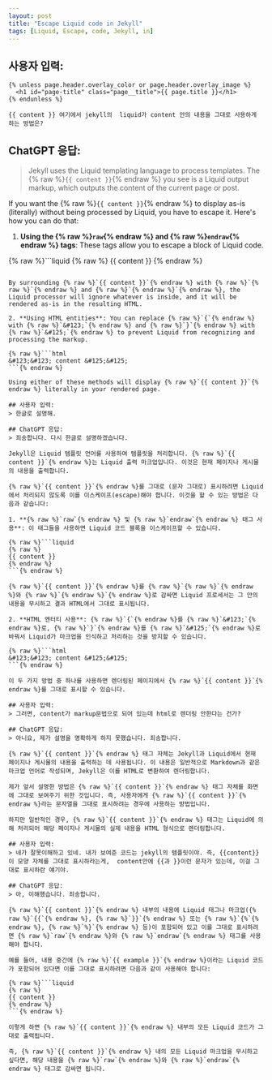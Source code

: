 ```yaml
---
layout: post
title: "Escape Liquid code in Jekyll"
tags: [Liquid, Escape, code, Jekyll, in]
---
```


## 사용자 입력:
>  <div class="archive">
    {% unless page.header.overlay_color or page.header.overlay_image %}
      <h1 id="page-title" class="page__title">{{ page.title }}</h1>
    {% endunless %}
    
    {{ content }} 여기에서 jekyll의  liquid가 content 안의 내용을 그대로 사용하게 하는 방법은?

## ChatGPT 응답:
> Jekyll uses the Liquid templating language to process templates. The {% raw %}`{{ content }}`{% endraw %} you see is a Liquid output markup, which outputs the content of the current page or post.

If you want the {% raw %}`{{ content }}`{% endraw %} to display as-is (literally) without being processed by Liquid, you have to escape it. Here's how you can do that:

1. **Using the {% raw %}`raw`{% endraw %} and {% raw %}`endraw`{% endraw %} tags**: These tags allow you to escape a block of Liquid code.

{% raw %}```liquid
{% raw %}
{{ content }}
{% endraw %}
```{% endraw %}

By surrounding {% raw %}`{{ content }}`{% endraw %} with {% raw %}`{% raw %}`{% endraw %} and {% raw %}`{% endraw %}`{% endraw %}, the Liquid processor will ignore whatever is inside, and it will be rendered as-is in the resulting HTML.

2. **Using HTML entities**: You can replace {% raw %}`{`{% endraw %} with {% raw %}`&#123;`{% endraw %} and {% raw %}`}`{% endraw %} with {% raw %}`&#125;`{% endraw %} to prevent Liquid from recognizing and processing the markup.

{% raw %}```html
&#123;&#123; content &#125;&#125;
```{% endraw %}

Using either of these methods will display {% raw %}`{{ content }}`{% endraw %} literally in your rendered page.

## 사용자 입력:
> 한글로 설명해.

## ChatGPT 응답:
> 죄송합니다. 다시 한글로 설명하겠습니다.

Jekyll은 Liquid 템플릿 언어를 사용하여 템플릿을 처리합니다. {% raw %}`{{ content }}`{% endraw %}는 Liquid 출력 마크업입니다. 이것은 현재 페이지나 게시물의 내용을 출력합니다.

{% raw %}`{{ content }}`{% endraw %}를 그대로 (문자 그대로) 표시하려면 Liquid에서 처리되지 않도록 이를 이스케이프(escape)해야 합니다. 이것을 할 수 있는 방법은 다음과 같습니다:

1. **{% raw %}`raw`{% endraw %} 및 {% raw %}`endraw`{% endraw %} 태그 사용**: 이 태그들을 사용하면 Liquid 코드 블록을 이스케이프할 수 있습니다.

{% raw %}```liquid
{% raw %}
{{ content }}
{% endraw %}
```{% endraw %}

{% raw %}`{{ content }}`{% endraw %}를 {% raw %}`{% raw %}`{% endraw %}와 {% raw %}`{% endraw %}`{% endraw %}로 감싸면 Liquid 프로세서는 그 안의 내용을 무시하고 결과 HTML에서 그대로 표시됩니다.

2. **HTML 엔터티 사용**: {% raw %}`{`{% endraw %}를 {% raw %}`&#123;`{% endraw %}로, {% raw %}`}`{% endraw %}를 {% raw %}`&#125;`{% endraw %}로 바꿔서 Liquid가 마크업을 인식하고 처리하는 것을 방지할 수 있습니다.

{% raw %}```html
&#123;&#123; content &#125;&#125;
```{% endraw %}

이 두 가지 방법 중 하나를 사용하면 렌더링된 페이지에서 {% raw %}`{{ content }}`{% endraw %}를 그대로 표시할 수 있습니다.

## 사용자 입력:
> 그러면, content가 markup문법으로 되어 있는데 html로 렌더링 안한다는 건가?

## ChatGPT 응답:
> 아니요, 제가 설명을 명확하게 하지 못했습니다. 죄송합니다.

{% raw %}`{{ content }}`{% endraw %} 태그 자체는 Jekyll과 Liquid에서 현재 페이지나 게시물의 내용을 출력하는 데 사용됩니다. 이 내용은 일반적으로 Markdown과 같은 마크업 언어로 작성되며, Jekyll은 이를 HTML로 변환하여 렌더링합니다.

제가 앞서 설명한 방법은 {% raw %}`{{ content }}`{% endraw %} 태그 자체를 화면에 그대로 보여주기 위한 것입니다. 즉, 사용자에게 {% raw %}`{{ content }}`{% endraw %}라는 문자열을 그대로 표시하려는 경우에 사용하는 방법입니다.

하지만 일반적인 경우, {% raw %}`{{ content }}`{% endraw %} 태그는 Liquid에 의해 처리되어 해당 페이지나 게시물의 실제 내용을 HTML 형식으로 렌더링합니다.

## 사용자 입력:
> 네가 잘못이해하고 있네. 내가 보여준 코드는 jekyll의 템플릿이야. 즉, {{content}}이 모양 자체를 그대로 표시하라는게,  content안에 {{과 }}이런 문자가 있는데, 이걸 그대로 표시하란 얘기야.

## ChatGPT 응답:
> 아, 이해했습니다. 죄송합니다.

{% raw %}`{{ content }}`{% endraw %} 내부의 내용에 Liquid 태그나 마크업({% raw %}`{{`{% endraw %}, {% raw %}`}}`{% endraw %} 또는 {% raw %}`{%`{% endraw %}, {% raw %}`%}`{% endraw %} 등)이 포함되어 있고 이를 그대로 표시하려면 {% raw %}`raw`{% endraw %}와 {% raw %}`endraw`{% endraw %} 태그를 사용해야 합니다.

예를 들어, 내용 중간에 {% raw %}`{{ example }}`{% endraw %}이라는 Liquid 코드가 포함되어 있다면 이를 그대로 표시하려면 다음과 같이 사용해야 합니다:

{% raw %}```liquid
{% raw %}
{{ content }}
{% endraw %}
```{% endraw %}

이렇게 하면 {% raw %}`{{ content }}`{% endraw %} 내부의 모든 Liquid 코드가 그대로 출력됩니다. 

즉, {% raw %}`{{ content }}`{% endraw %} 내의 모든 Liquid 마크업을 무시하고 싶다면, 해당 내용을 {% raw %}`raw`{% endraw %}와 {% raw %}`endraw`{% endraw %} 태그로 감싸면 됩니다.

